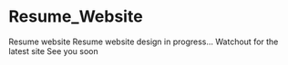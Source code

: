 # Resume_Website
Resume website
Resume website design in progress...
Watchout for the latest site
See you soon
